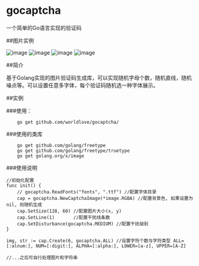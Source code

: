 # gocaptcha
一个简单的Go语言实现的验证码

##图片实例

![image](https://raw.githubusercontent.com/lifei6671/gocaptcha/master/example/image_1.jpg)
![image](https://raw.githubusercontent.com/lifei6671/gocaptcha/master/example/image_2.jpg)
![image](https://raw.githubusercontent.com/lifei6671/gocaptcha/master/example/image_3.jpg)
![image](https://raw.githubusercontent.com/lifei6671/gocaptcha/master/example/image_4.jpg)

##简介

基于Golang实现的图片验证码生成库，可以实现随机字母个数，随机直线，随机噪点等。可以设置任意多字体，每个验证码随机选一种字体展示。

##实例

###使用：

```
	go get github.com/worldlove/gocaptcha/
```

###使用的类库

```
	go get github.com/golang/freetype
	go get github.com/golang/freetype/truetype
	go get golang.org/x/image
```
###使用说明

```
//初始化配置
func init() {
	// gocaptcha.ReadFonts("fonts", ".ttf") //配置字体目录
	cap = gocaptcha.NewCaptchaImage(*image.RGBA) //配置背景色, 如果设置为nil, 则随机生成
	cap.SetSize(128, 60) //配置图片大小(x, y)
	cap.SetLine(1)       //配置干扰线条数
	cap.SetDisturbance(gocaptcha.MEDIUM) //配置干扰级别
}

img, str := cap.Create(6, gocaptcha.ALL) //设置字符个数与字符类型 ALL=[:alnum:], NUM=[:digit:], ALPHA=[:alpha:], LOWER=[a-z], UPPER=[A-Z]

//...之后可自行处理图片和字符串

```




